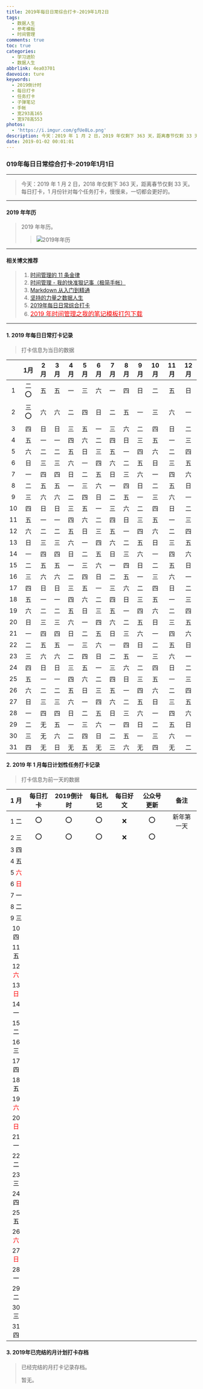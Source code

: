 ```yaml
---
title: 2019年每日日常综合打卡-2019年1月2日
tags:
  - 数据人生
  - 参考模板
  - 时间管理
comments: true
toc: true
categories:
  - 学习进阶
  - 数据人生
abbrlink: 4ea03701
daovoice: ture
keywords:
  - 2019倒计时
  - 每日打卡
  - 任务打卡
  - 子弹笔记
  - 手帐
  - 宽293高165
  - 宽978高553
photos:
  - 'https://i.imgur.com/gfUe8Lo.png'
description: 今天：2019 年 1 月 2 日，2019 年仅剩下 363 天，距离春节仅剩 33 天。每日打卡，1 月份针对每个任务打卡，慢慢来，一切都会更好的。
date: 2019-01-02 00:01:01
---
```

<script type="text/javascript" src="/js/src/bai.js"></script>

### 019年每日日常综合打卡-2019年1月1日
---
> 今天：2019 年 1 月 2 日，2018 年仅剩下 363 天，距离春节仅剩 33 天。每日打卡，1 月份针对每个任务打卡，慢慢来，一切都会更好的。
---

#### 2019 年年历
> 2019 年年历。
>
>> ![2019年年历](https://i.imgur.com/jrzagMA.png "2019年年历")
---

#### 相关博文推荐
> 1. [时间管理的 11 条金律](/archives/2717eb9f.html)
> 2. [时间管理 - 我的快准狠记事（极简手帐）](/archives/8d07f8dd.html)
> 3. [Markdown 从入门到精通](/archives/e0c74487.html)
> 4. [坚持的力量之数据人生](/archives/eee168c4.html)
> 5. [2019年每日日常综合打卡](/archives/4ea03701.html)
> 6. [<font color="red" size=3>2019 年时间管理之我的笔记模板打包下载</font>](/archives/15582198.html)
---

#### 1. 2019 年每日日常打卡记录
> 打卡信息为当日的数据

|    | 1月   | 2月   | 3月   | 4月   | 5月   | 6月   | 7月   | 8月   | 9月   |10月   |11月   |12月   |
|:--:|:-----:|:-----:|:-----:|:-----:|:-----:|:-----:|:-----:|:-----:|:-----:|:-----:|:-----:|:-----:|
|  1 |二 ⭕️  |五     |五     |一     |三     |六     |一     |四     |日     |二     |五     |日     |
|  2 |三 ⭕️  |六     |六     |二     |四     |日     |二     |五     |一     |三     |六     |一     |
|  3 |四     |日     |日     |三     |五     |一     |三     |六     |二     |四     |日     |二     |
|  4 |五     |一     |一     |四     |六     |二     |四     |日     |三     |五     |一     |三     |
|  5 |六     |二     |二     |五     |日     |三     |五     |一     |四     |六     |二     |四     |
|  6 |日     |三     |三     |六     |一     |四     |六     |二     |五     |日     |三     |五     |
|  7 |一     |四     |四     |日     |二     |五     |日     |三     |六     |一     |四     |六     |
|  8 |二     |五     |五     |一     |三     |六     |一     |四     |日     |二     |五     |日     |
|  9 |三     |六     |六     |二     |四     |日     |二     |五     |一     |三     |六     |一     |
| 10 |四     |日     |日     |三     |五     |一     |三     |六     |二     |四     |日     |二     |
| 11 |五     |一     |一     |四     |六     |二     |四     |日     |三     |五     |一     |三     |
| 12 |六     |二     |二     |五     |日     |三     |五     |一     |四     |六     |二     |四     |
| 13 |日     |三     |三     |六     |一     |四     |六     |二     |五     |日     |三     |五     |
| 14 |一     |四     |四     |日     |二     |五     |日     |三     |六     |一     |四     |六     |
| 15 |二     |五     |五     |一     |三     |六     |一     |四     |日     |二     |五     |日     |
| 16 |三     |六     |六     |二     |四     |日     |二     |五     |一     |三     |六     |一     |
| 17 |四     |日     |日     |三     |五     |一     |三     |六     |二     |四     |日     |二     |
| 18 |五     |一     |一     |四     |六     |二     |四     |日     |三     |五     |一     |三     |
| 19 |六     |二     |二     |五     |日     |三     |五     |一     |四     |六     |二     |四     |
| 20 |日     |三     |三     |六     |一     |四     |六     |二     |五     |日     |三     |五     |
| 21 |一     |四     |四     |日     |二     |五     |日     |三     |六     |一     |四     |六     |
| 22 |二     |五     |五     |一     |三     |六     |一     |四     |日     |二     |五     |日     |
| 23 |三     |六     |六     |二     |四     |日     |二     |五     |一     |三     |六     |一     |
| 24 |四     |日     |日     |三     |五     |一     |三     |六     |二     |四     |日     |二     |
| 25 |五     |一     |一     |四     |六     |二     |四     |日     |三     |五     |一     |三     |
| 26 |六     |二     |二     |五     |日     |三     |五     |一     |四     |六     |二     |四     |
| 27 |日     |三     |三     |六     |一     |四     |六     |二     |五     |日     |三     |五     |
| 28 |一     |四     |四     |日     |二     |五     |日     |三     |六     |一     |四     |六     |
| 29 |二     |无     |五     |一     |三     |六     |一     |四     |日     |二     |五     |日     |
| 30 |三     |无     |六     |二     |四     |日     |二     |五     |一     |三     |六     |一     |
| 31 |四     |无     |日     |无     |五     |无     |三     |六     |无     |四     |无     |二  |


#### 2. 2019 年 1 月每日计划性任务打卡记录
> 打卡信息为前一天的数据

| 1 月                               |每日打卡   |2019倒计时 |每日札记   |每日好文   |公众号更新 |备注        |
|:----------------------------------:|:---------:|:---------:|:---------:|:---------:|:---------:|:----------:|
|  1 <font color="#000000">二</font> | ⭕️        | ⭕️        | ⭕️        | ❌        | ⭕️        | 新年第一天 |
|  2 <font color="#000000">三</font> | ⭕️        | ⭕️        | ⭕️        | ❌        | ⭕️        |            |
|  3 <font color="#000000">四</font> |           |           |           |           |           |            |
|  4 <font color="#000000">五</font> |           |           |           |           |           |            |
|  5 <font color="#FF0000">六</font> |           |           |           |           |           |            |
|  6 <font color="#FF0000">日</font> |           |           |           |           |           |            |
|  7 <font color="#000000">一</font> |           |           |           |           |           |            |
|  8 <font color="#000000">二</font> |           |           |           |           |           |            |
|  9 <font color="#000000">三</font> |           |           |           |           |           |            |
| 10 <font color="#000000">四</font> |           |           |           |           |           |            |
| 11 <font color="#000000">五</font> |           |           |           |           |           |            |
| 12 <font color="#FF0000">六</font> |           |           |           |           |           |            |
| 13 <font color="#FF0000">日</font> |           |           |           |           |           |            |
| 14 <font color="#000000">一</font> |           |           |           |           |           |            |
| 15 <font color="#000000">二</font> |           |           |           |           |           |            |
| 16 <font color="#000000">三</font> |           |           |           |           |           |            |
| 17 <font color="#000000">四</font> |           |           |           |           |           |            |
| 18 <font color="#000000">五</font> |           |           |           |           |           |            |
| 19 <font color="#FF0000">六</font> |           |           |           |           |           |            |
| 20 <font color="#FF0000">日</font> |           |           |           |           |           |            |
| 21 <font color="#000000">一</font> |           |           |           |           |           |            |
| 22 <font color="#000000">二</font> |           |           |           |           |           |            |
| 23 <font color="#000000">三</font> |           |           |           |           |           |            |
| 24 <font color="#000000">四</font> |           |           |           |           |           |            |
| 25 <font color="#000000">五</font> |           |           |           |           |           |            |
| 26 <font color="#FF0000">六</font> |           |           |           |           |           |            |
| 27 <font color="#FF0000">日</font> |           |           |           |           |           |            |
| 28 <font color="#000000">一</font> |           |           |           |           |           |            |
| 29 <font color="#000000">二</font> |           |           |           |           |           |            |
| 30 <font color="#000000">三</font> |           |           |           |           |           |            |
| 31 <font color="#000000">四</font> |           |           |           |           |           |            |

#### 3. 2019年已完结的月计划打卡存档
> 已经完结的月打卡记录存档。
>
> 暂无。
